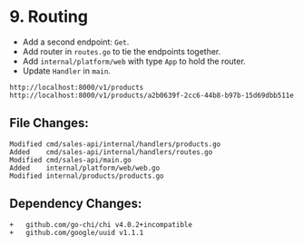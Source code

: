 # 9. Routing

- Add a second endpoint: `Get`.
- Add router in `routes.go` to tie the endpoints together.
- Add `internal/platform/web` with type `App` to hold the router.
- Update `Handler` in `main`.

```
http://localhost:8000/v1/products
http://localhost:8000/v1/products/a2b0639f-2cc6-44b8-b97b-15d69dbb511e
```

## File Changes:

```
Modified cmd/sales-api/internal/handlers/products.go
Added    cmd/sales-api/internal/handlers/routes.go
Modified cmd/sales-api/main.go
Added    internal/platform/web/web.go
Modified internal/products/products.go
```

## Dependency Changes:

```
+ 	github.com/go-chi/chi v4.0.2+incompatible
+ 	github.com/google/uuid v1.1.1
```